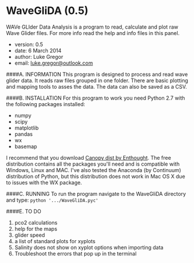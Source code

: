 WaveGliDA (0.5)
===============
WAVe GLIder Data Analysis is a program to read, calculate and plot raw Wave Glider files. 
For more info read the help and info files in this panel.
 
* version:    0.5 
* date:       6 March 2014
* author:     Luke Gregor
* email:      luke.gregor@outlook.com

####A. INFORMATION
This program is designed to process and read wave glider data. It reads raw files grouped in one folder. There are basic plotting and mapping tools to asses the data. The data can also be saved as a CSV.


####B. INSTALLATION
For this program to work you need Python 2.7 with the following packages installed:
* numpy
* scipy
* matplotlib
* pandas
* wx
* basemap

I recommend that you download [Canopy dist by Enthought](https://www.enthought.com/downloads/). The free distribution contains all the packages you'll need and is compatible with Windows, Linux and MAC.
I've also tested the Anaconda (by Continuum) distribution of Python, but this distribution does not work in Mac OS X due to issues with the WX package. 


####C. RUNNING
To run the program navigate to the WaveGliDA directory and type: 
`python '.../WaveGliDA.pyc'`


####E. TO DO
1. pco2 calculations
2. help for the maps
3. glider speed
5. a list of standard plots for xyplots
6. Salinity does not show on xyplot options when importing data
9. Troubleshoot the errors that pop up in the terminal

